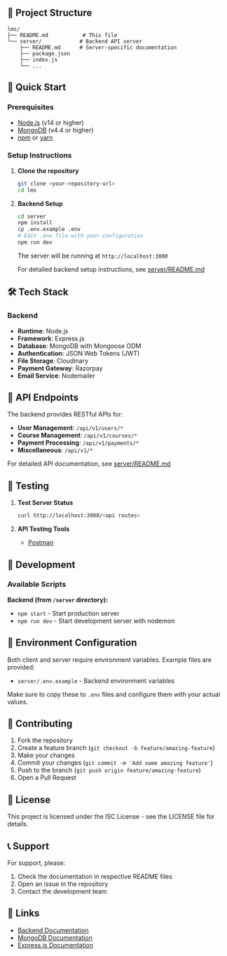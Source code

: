 
## 📁 Project Structure

```
lms/
├── README.md           # This file
└── server/            # Backend API server
    ├── README.md      # Server-specific documentation
    ├── package.json
    ├── index.js
    └── ...
```

## 🚀 Quick Start

### Prerequisites

- [Node.js](https://nodejs.org/) (v14 or higher)
- [MongoDB](https://www.mongodb.com/) (v4.4 or higher)
- [npm](https://www.npmjs.com/) or [yarn](https://yarnpkg.com/)

### Setup Instructions

1. **Clone the repository**
   ```bash
   git clone <your-repository-url>
   cd lms
   ```

2. **Backend Setup**
   ```bash
   cd server
   npm install
   cp .env.example .env
   # Edit .env file with your configuration
   npm run dev
   ```

   The server will be running at `http://localhost:3000`

   For detailed backend setup instructions, see [server/README.md](./server/README.md)

## 🛠️ Tech Stack

### Backend
- **Runtime**: Node.js
- **Framework**: Express.js
- **Database**: MongoDB with Mongoose ODM
- **Authentication**: JSON Web Tokens (JWT)
- **File Storage**: Cloudinary
- **Payment Gateway**: Razorpay
- **Email Service**: Nodemailer

## 🔌 API Endpoints

The backend provides RESTful APIs for:

- **User Management**: `/api/v1/users/*`
- **Course Management**: `/api/v1/courses/*`
- **Payment Processing**: `/api/v1/payments/*`
- **Miscellaneous**: `/api/v1/*`

For detailed API documentation, see [server/README.md](./server/README.md)

## 🧪 Testing

1. **Test Server Status**
   ```bash
   curl http://localhost:3000/<api routes>
   ```

2. **API Testing Tools**
   - [Postman](https://www.postman.com/)


## 🔧 Development

### Available Scripts

**Backend (from `/server` directory):**
- `npm start` - Start production server
- `npm run dev` - Start development server with nodemon

## 🚨 Environment Configuration

Both client and server require environment variables. Example files are provided:

- `server/.env.example` - Backend environment variables

Make sure to copy these to `.env` files and configure them with your actual values.

## 🤝 Contributing

1. Fork the repository
2. Create a feature branch (`git checkout -b feature/amazing-feature`)
3. Make your changes
4. Commit your changes (`git commit -m 'Add some amazing feature'`)
5. Push to the branch (`git push origin feature/amazing-feature`)
6. Open a Pull Request

## 📄 License

This project is licensed under the ISC License - see the LICENSE file for details.

## 📞 Support

For support, please:
1. Check the documentation in respective README files
2. Open an issue in the repository
3. Contact the development team

## 🔗 Links

- [Backend Documentation](./server/README.md)
- [MongoDB Documentation](https://docs.mongodb.com/)
- [Express.js Documentation](https://expressjs.com/)
